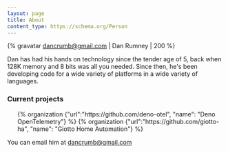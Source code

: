 ```yaml
---
layout: page
title: About
content_type: https://schema.org/Person
---
```


{% gravatar dancrumb@gmail.com | Dan Rumney | 200 %}

<span itemprop="givenName">Dan</span> has had his hands on technology since the tender age of 5, back when 128K memory and 8 bits was all you needed.
Since then, he's been developing code for a wide variety of platforms in a wide variety of languages.

<h3>Current projects</h3>
<ul>
    {% organization {"url":"https://github.com/deno-otel", "name": "Deno OpenTelemetry"}  %}
    {% organization {"url":"https://github.com/giotto-ha", "name": "Giotto Home Automation"}  %}
</ul>

You can email him at <span itemprop="email">dancrumb@gmail.com</span>
